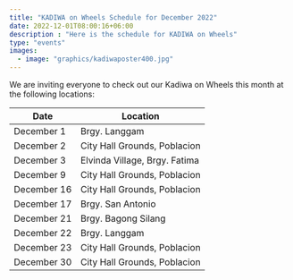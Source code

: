 ```yaml
---
title: "KADIWA on Wheels Schedule for December 2022"
date: 2022-12-01T08:00:16+06:00
description : "Here is the schedule for KADIWA on Wheels"
type: "events"
images:
  - image: "graphics/kadiwaposter400.jpg"
---
```



We are inviting everyone to check out our Kadiwa on Wheels this month at the following locations:


Date | Location
--- | ---
December 1 | Brgy. Langgam
December 2 | City Hall Grounds, Poblacion
December 3 | Elvinda Village, Brgy. Fatima
December 9 | City Hall Grounds, Poblacion
December 16 | City Hall Grounds, Poblacion
December 17 | Brgy. San Antonio
December 21 | Brgy. Bagong Silang
December 22 | Brgy. Langgam
December 23 | City Hall Grounds, Poblacion
December 30 | City Hall Grounds, Poblacion
